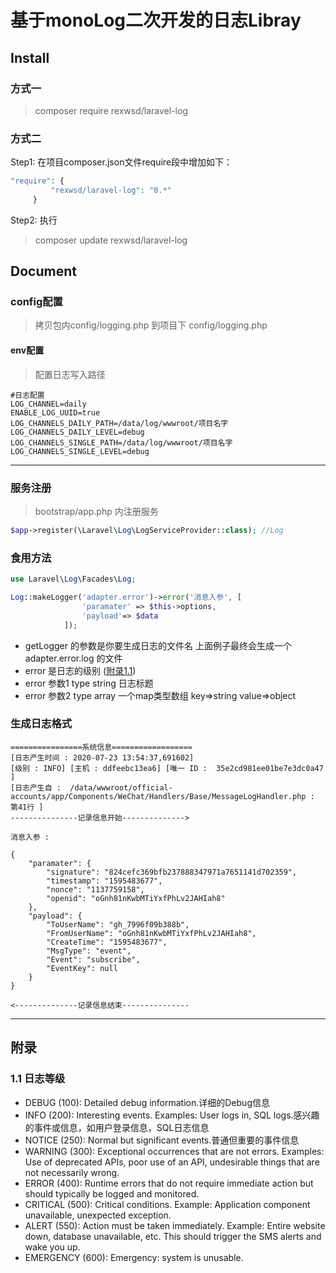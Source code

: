 # 基于monoLog二次开发的日志Libray


## Install

### 方式一

> composer require rexwsd/laravel-log

### 方式二
Step1: 在项目composer.json文件require段中增加如下：


```php
"require": {
         "rexwsd/laravel-log": "0.*"
     }
```

Step2: 执行  
> composer update rexwsd/laravel-log

## Document
### config配置

> 拷贝包内config/logging.php  到项目下 config/logging.php

#### env配置
> 配置日志写入路径
```dotenv
#日志配置
LOG_CHANNEL=daily
ENABLE_LOG_UUID=true
LOG_CHANNELS_DAILY_PATH=/data/log/wwwroot/项目名字
LOG_CHANNELS_DAILY_LEVEL=debug
LOG_CHANNELS_SINGLE_PATH=/data/log/wwwroot/项目名字
LOG_CHANNELS_SINGLE_LEVEL=debug
```

---

### 服务注册

> bootstrap/app.php 内注册服务

```php
$app->register(\Laravel\Log\LogServiceProvider::class); //Log
```

### 食用方法

```php
use Laravel\Log\Facades\Log;

Log::makeLogger('adapter.error')->error('消息入参', [
                'paramater' => $this->options,
                'payload'=> $data
            ]);
```

- getLogger 的参数是你要生成日志的文件名 上面例子最终会生成一个 adapter.error.log 的文件
- error 是日志的级别 ([附录1.1](#11-%E6%97%A5%E5%BF%97%E7%AD%89%E7%BA%A7))
- error 参数1  type string 日志标题
- error 参数2  type array 一个map类型数组  key=>string  value=>object


### 生成日志格式

```dotenv
================系统信息==================
[日志产生时间 : 2020-07-23 13:54:37,691602]
[级别 : INFO] [主机 : ddfeebc13ea6] [唯一 ID :  35e2cd981ee01be7e3dc0a47 ]
[日志产生自 :  /data/wwwroot/official-accounts/app/Components/WeChat/Handlers/Base/MessageLogHandler.php : 第41行 ]
---------------记录信息开始-------------->

消息入参 :

{
    "paramater": {
        "signature": "824cefc369bfb237888347971a7651141d702359",
        "timestamp": "1595483677",
        "nonce": "1137759158",
        "openid": "oGnh81nKwbMTiYxfPhLv2JAHIah8"
    },
    "payload": {
        "ToUserName": "gh_7996f09b388b",
        "FromUserName": "oGnh81nKwbMTiYxfPhLv2JAHIah8",
        "CreateTime": "1595483677",
        "MsgType": "event",
        "Event": "subscribe",
        "EventKey": null
    }
}

<--------------记录信息结束---------------
```


---
## 附录

### 1.1 日志等级
- DEBUG (100): Detailed debug information.详细的Debug信息
- INFO (200): Interesting events. Examples: User logs in, SQL logs.感兴趣的事件或信息，如用户登录信息，SQL日志信息
- NOTICE (250): Normal but significant events.普通但重要的事件信息
- WARNING (300): Exceptional occurrences that are not errors. Examples: Use of deprecated APIs, poor use of an API, undesirable things that are not necessarily wrong.
- ERROR (400): Runtime errors that do not require immediate action but should typically be logged and monitored.
- CRITICAL (500): Critical conditions. Example: Application component unavailable, unexpected exception.
- ALERT (550): Action must be taken immediately. Example: Entire website down, database unavailable, etc. This should trigger the SMS alerts and wake you up.
- EMERGENCY (600): Emergency: system is unusable.
